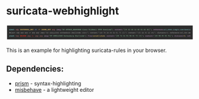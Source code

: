 # suricata-webhighlight

![example](example.png)

This is an example for highlighting suricata-rules in your browser.

## Dependencies: 
- [prism](https://github.com/PrismJS/prism) - syntax-highlighting
- [misbehave](https://github.com/orbitbot/misbehave) - a lightweight editor